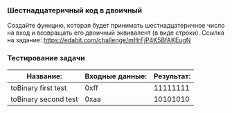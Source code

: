 ### Шестнадцатеричный код в двоичный

Создайте функцию, которая будет принимать шестнадцатеричное число на вход и возвращать его двоичный эквивалент (в виде строки).
Ссылка на задание: https://edabit.com/challenge/mHrFjP4K5BfAKEugN

### Тестирование задачи

| **Название:**        | **Входные данные:** | **Результат:** |
| -------------------- | ------------------- | -------------- |
| toBinary first test  | 0xff                | 11111111       |
| toBinary second test | 0xaa                | 10101010       |
